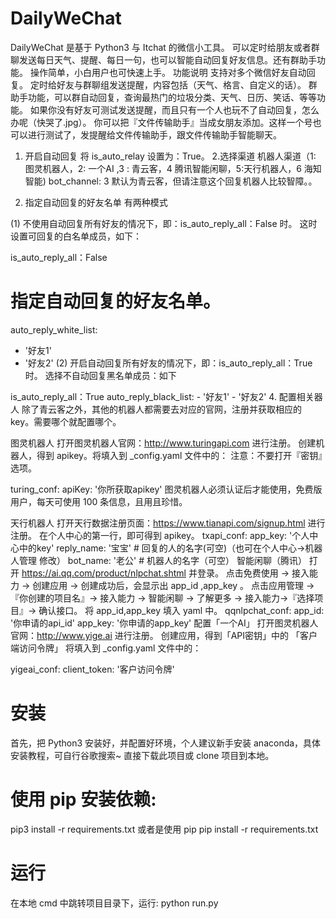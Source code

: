 # DailyWeChat
 
 
 
DailyWeChat 是基于 Python3 与 Itchat 的微信小工具。
可以定时给朋友或者群聊发送每日天气、提醒、每日一句，也可以智能自动回复好友信息。还有群助手功能。 操作简单，小白用户也可快速上手。
功能说明
支持对多个微信好友自动回复。
定时给好友与群聊组发送提醒，内容包括（天气、格言、自定义的话）。
群助手功能，可以群自动回复，查询最热门的垃圾分类、天气、日历、笑话、等等功能。
如果你没有好友可测试发送提醒，而且只有一个人也玩不了自动回复，怎么办呢（快哭了.jpg）。
你可以把『文件传输助手』当成女朋友添加。这样一个号也可以进行测试了，发提醒给文件传输助手，跟文件传输助手智能聊天。

1. 开启自动回复
将 is_auto_relay 设置为：True。
2.选择渠道
机器人渠道（1: 图灵机器人，2: 一个AI ,3 : 青云客，4 腾讯智能闲聊，5:天行机器人，6 海知智能)
bot_channel: 3
默认为青云客，但请注意这个回复机器人比较智障。。

3. 指定自动回复的好友名单
有两种模式

(1) 不使用自动回复所有好友的情况下，即：is_auto_reply_all：False 时。
这时设置可回复的白名单成员，如下：

is_auto_reply_all：False
# 指定自动回复的好友名单。
auto_reply_white_list:
  - '好友1'
  - '好友2'
(2) 开启自动回复所有好友的情况下，即：is_auto_reply_all：True 时。
选择不自动回复黑名单成员：如下

is_auto_reply_all：True
auto_reply_black_list:
    - '好友1'
    - '好友2'
4. 配置相关器人
除了青云客之外，其他的机器人都需要去对应的官网，注册并获取相应的 key。需要哪个就配置哪个。

图灵机器人
打开图灵机器人官网：http://www.turingapi.com 进行注册。
创建机器人，得到 apikey。将填入到 _config.yaml 文件中的：
注意：不要打开『密钥』选项。

turing_conf:
  apiKey: '你所获取apikey'
图灵机器人必须认证后才能使用，免费版用户，每天可使用 100 条信息，且用且珍惜。

天行机器人
打开天行数据注册页面：https://www.tianapi.com/signup.html 进行注册。
在个人中心的第一行，即可得到 apikey。
txapi_conf:
  app_key: '个人中心中的key'
  reply_name: '宝宝' # 回复的人的名字(可空)（也可在个人中心->机器人管理 修改）
  bot_name: '老公' # 机器人的名字（可空）
智能闲聊（腾讯）
打开 https://ai.qq.com/product/nlpchat.shtml 并登录。
点击免费使用 -> 接入能力 -> 创建应用 -> 创建成功后，会显示出 app_id ,app_key 。
点击应用管理 -> 『你创建的项目名』-> 接入能力 -> 智能闲聊 -> 了解更多 -> 接入能力->『选择项目』-> 确认接口。
将 app_id,app_key 填入 yaml 中。
qqnlpchat_conf:
    app_id: '你申请的api_id'
    app_key: '你申请的app_key'
配置「一个AI」
打开图灵机器人官网：http://www.yige.ai 进行注册。
创建应用，得到「API密钥」中的 「客户端访问令牌」
将填入到 _config.yaml 文件中的：

yigeai_conf:
  client_token: '客户访问令牌'
  # 安装
  
  首先，把 Python3 安装好，并配置好环境，个人建议新手安装 anaconda，具体安装教程，可自行谷歌搜索~
直接下载此项目或 clone 项目到本地。

# 使用 pip 安装依赖:

pip3 install -r requirements.txt
或者是使用 pip
pip install -r requirements.txt
# 运行

在本地 cmd 中跳转项目目录下，运行:
python run.py
  
